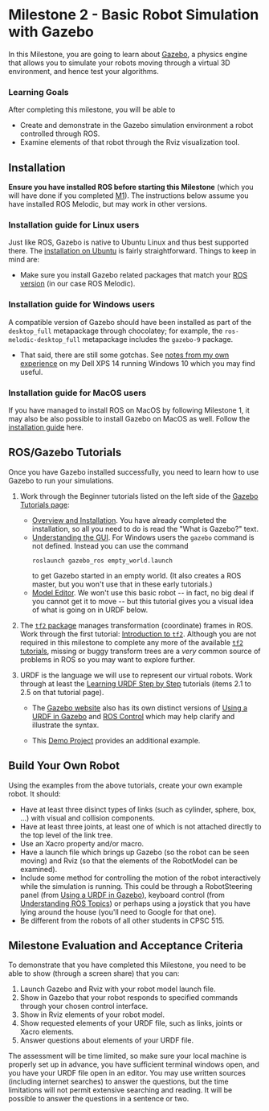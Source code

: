 # Milestone 2 - Basic Robot Simulation with Gazebo

In this Milestone, you are going to learn about [Gazebo](http://gazebosim.org/), a physics engine that allows you to simulate your robots moving through a virtual 3D environment, and hence test your algorithms. 

### Learning Goals

After completing this milestone, you will be able to

* Create and demonstrate in the Gazebo simulation environment a robot controlled through ROS.
* Examine elements of that robot through the Rviz visualization tool.

## Installation

**Ensure you have installed ROS before starting this Milestone** (which you will have done if you completed [M1](../Milestone%201%20-%20Introduction%20to%20ROS/M1.md)). The instructions below assume you have installed ROS Melodic, but may work in other versions.

### Installation guide for Linux users

Just like ROS, Gazebo is native to Ubuntu Linux and thus best supported there. The [installation on Ubuntu](http://gazebosim.org/tutorials?tut=install_ubuntu&cat=install) is fairly straightforward.
Things to keep in mind are:
* Make sure you install Gazebo related packages that match your [ROS version](http://gazebosim.org/tutorials/?tut=ros_wrapper_versions) (in our case ROS Melodic).

### Installation guide for Windows users

A compatible version of Gazebo should have been installed as part of the `desktop_full` metapackage through chocolatey; for example, the `ros-melodic-desktop_full` metapackage includes the `gazebo-9` package.
* That said, there are still some gotchas.  See [notes from my own experience](notes-windows-M2.md) on my Dell XPS 14 running Windows 10 which you may find useful.

### Installation guide for MacOS users

If you have managed to install ROS on MacOS by following Milestone 1, it may also be also possible to install Gazebo on MacOS as well. Follow the [installation guide](http://gazebosim.org/tutorials?tut=install_on_mac&cat=install) here.

## ROS/Gazebo Tutorials

Once you have Gazebo installed successfully, you need to learn how to use Gazebo to run your simulations. 

1. Work through the Beginner tutorials listed on the left side of the [Gazebo Tutorials page](http://gazebosim.org/tutorials):
   * [Overview and Installation](http://gazebosim.org/tutorials?cat=guided_b&tut=guided_b1).  You have already completed the installation, so all you need to do is read the "What is Gazebo?" text.
   * [Understanding the GUI](http://gazebosim.org/tutorials?cat=guided_b&tut=guided_b2).  For Windows users the `gazebo` command is not defined.  Instead you can use the command
      ```
      roslaunch gazebo_ros empty_world.launch
      ```
      to get Gazebo started in an empty world.  (It also creates a ROS master, but you won't use that in these early tutorials.)
   * [Model Editor](http://gazebosim.org/tutorials?cat=guided_b&tut=guided_b3).  We won't use this basic robot -- in fact, no big deal if you cannot get it to move -- but this tutorial gives you a visual idea of what is going on in URDF below.

1. The [`tf2` package](http://wiki.ros.org/tf2) manages transformation (coordinate) frames in ROS.  Work through the first tutorial: [Introduction to `tf2`](https://wiki.ros.org/tf2/Tutorials/Introduction%20to%20tf2).  Although you are not required in this milestone to complete any more of the available [`tf2` tutorials](https://wiki.ros.org/tf2/Tutorials), missing or buggy transform trees are a *very* common source of problems in ROS so you may want to explore further.

1. URDF is the language we will use to represent our virtual robots.  Work through at least the [Learning URDF Step by Step](https://wiki.ros.org/urdf/Tutorials) tutorials (items 2.1 to 2.5 on that tutorial page).

    * The [Gazebo website](http://gazebosim.org/) also has its own distinct versions of [Using a URDF in Gazebo](http://gazebosim.org/tutorials/?tut=ros_urdf) and [ROS Control](http://gazebosim.org/tutorials/?tut=ros_control) which may help clarify and illustrate the syntax. 

    * This [Demo Project](https://github.com/ros-simulation/gazebo_ros_demos) provides an additional example. 

## Build Your Own Robot

Using the examples from the above tutorials, create your own example robot.  It should:
* Have at least three disinct types of links (such as cylinder, sphere, box, ...) with visual and collision components.
* Have at least three joints, at least one of which is not attached directly to the top level of the link tree.
* Use an Xacro property and/or macro.
* Have a launch file which brings up Gazebo (so the robot can be seen moving) and Rviz (so that the elements of the RobotModel can be examined).
* Include some method for controlling the motion of the robot interactively while the simulation is running.  This could be through a RobotSteering panel (from [Using a URDF in Gazebo](https://wiki.ros.org/urdf/Tutorials/Using%20a%20URDF%20in%20Gazebo)), keyboard control (from [Understanding ROS Topics](http://wiki.ros.org/ROS/Tutorials/UnderstandingTopics#turtle_keyboard_teleoperation)) or perhaps using a joystick that you have lying around the house (you'll need to Google for that one).
* Be different from the robots of all other students in CPSC 515.

## Milestone Evaluation and Acceptance Criteria

To demonstrate that you have completed this Milestone, you need to be able to show (through a screen share) that you can:
1. Launch Gazebo and Rviz with your robot model launch file.
1. Show in Gazebo that your robot responds to specified commands through your chosen control interface.
1. Show in Rviz elements of your robot model.
1. Show requested elements of your URDF file, such as links, joints or Xacro elements.
1. Answer questions about elements of your URDF file.

The assessment will be time limited, so make sure your local machine is properly set up in advance, you have sufficient terminal windows open, and you have your URDF file open in an editor.  You may use written sources (including internet searches) to answer the questions, but the time limitations will not permit extensive searching and reading.  It will be possible to answer the questions in a sentence or two.
